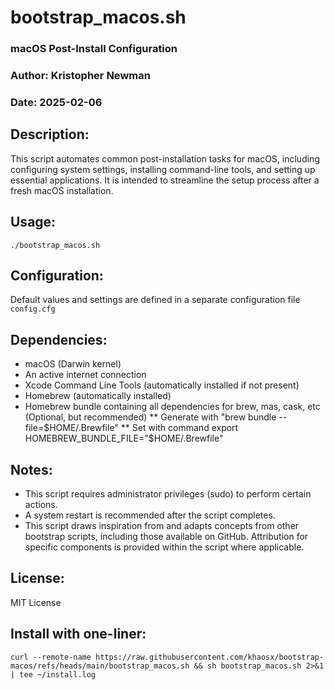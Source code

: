 # bootstrap_macos.sh  
### macOS Post-Install Configuration
### Author: Kristopher Newman
### Date: 2025-02-06

## Description:
This script automates common post-installation tasks for macOS, including
configuring system settings, installing command-line tools, and setting up
essential applications. It is intended to streamline the setup process
after a fresh macOS installation.  

## Usage: 
`./bootstrap_macos.sh`  

## Configuration:
Default values and settings are defined in a separate configuration file `config.cfg`  

## Dependencies:
* macOS (Darwin kernel)
* An active internet connection
* Xcode Command Line Tools (automatically installed if not present)
* Homebrew (automatically installed)
* Homebrew bundle containing all dependencies for brew, mas, cask, etc (Optional, but recommended)
** Generate with "brew bundle --file=$HOME/.Brewfile"
** Set with command export HOMEBREW_BUNDLE_FILE="$HOME/.Brewfile"  

## Notes:
* This script requires administrator privileges (sudo) to perform certain actions.
* A system restart is recommended after the script completes.
* This script draws inspiration from and adapts concepts from other bootstrap scripts, including those available on GitHub. Attribution for specific components is provided within the script where applicable.  

## License:
MIT License

## Install with one-liner:

```
curl --remote-name https://raw.githubusercontent.com/khaosx/bootstrap-macos/refs/heads/main/bootstrap_macos.sh && sh bootstrap_macos.sh 2>&1 | tee ~/install.log
```
